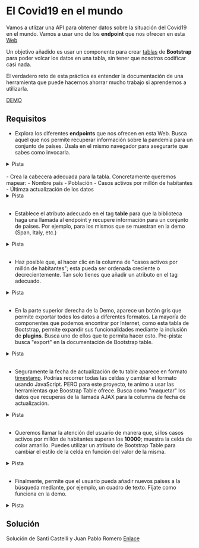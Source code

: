 # El Covid19 en el mundo

Vamos a utlizar una API para obtener datos sobre la situación del Covid19 en el mundo. Vamos a usar uno de los __endpoint__ que nos ofrecen en esta [Web](https://corona.lmao.ninja/docs/#/COVID-19%3A%20Worldometers)

Un objetivo añadido es usar un componente para crear [tablas](https://bootstrap-table.com/) de **Bootstrap** para poder volcar los datos en una tabla, sin tener que nosotros codificar casi nada.

El verdadero reto de esta práctica es entender la documentación de una herramienta que puede hacernos ahorrar mucho trabajo si aprendemos a utilizarla.

[DEMO](https://bootstrap-table.vercel.app/)

## Requisitos

- Explora los diferentes __endpoints__ que nos ofrecen en esta Web. Busca aquel que nos permite recuperar información sobre la pandemia para un conjunto de países. Úsala en el mismo navegador para asegurarte que sabes como invocarla.

<details>
 <summary>Pista</summary>
    Este endpoing parece adecuado. Los paises sobre los que quieres obtener los datos se añaden al final de la URL, separados por comas (https://corona.lmao.ninja/docs/#/COVID-19%3A%20Worldometers/get_v3_covid_19_countries)
</details>
<br/>
- Crea la cabecera adecuada para la tabla. Concretamente queremos mapear: 
  - Nombre país
  - Población
  - Casos activos por millón de habitantes
  - Últimza actualización de los datos

<details>
 <summary>Pista</summary>
    Crea un **thead** con la información necesaria para cada una de las columnas: (https://www.w3schools.com/tags/tag_thead.asp)
</details>
<br/>

- Establece el atributo adecuado en el tag **table** para que la biblioteca haga una llamada al endpoint y recupere información para un conjunto de paises. Por ejemplo, para los mismos que se muestran en la demo (Span, Italy, etc.)
<details>

 <summary>Pista</summary>
    Fíjate en el atributo **data-url** y en los atributos **data-field**: (https://examples.bootstrap-table.com/#welcomes/from-url.html#view-source)
</details>
<br/>

- Haz posible que, al hacer clic en la columna de "casos activos por millón de habitantes"; esta pueda ser ordenada creciente o decrecientemente. Tan solo tienes que añadir un atributo en el tag adecuado.

<details>
 <summary>Pista</summary>
    Mira como usar el atributo **data-sortable**: (https://examples.bootstrap-table.com/index.html#column-options/sortable.html)
</details>
<br/>

- En la parte superior derecha de la Demo, aparece un botón gris que permite exportar todos los datos a diferentes formatos. La mayoría de componentes que podemos encontrar por Internet, como esta tabla de Bootstrap, permite expandir sus funcionalidades mediante la inclusión de **plugins**. Busca uno de ellos que te permita hacer esto. Pre-pista: busca "export" en la documentación de Bootstrap table.

<details>
 <summary>Pista</summary>
    Mira como usar este plugin: https://examples.bootstrap-table.com/index.html#issues/188.html#view-source
</details>
<br/>

- Seguramente la fecha de actualización de tu table aparece en formato [timestamp](https://www.w3schools.com/jsref/tryit.asp?filename=tryjsref_gettime). Podrías recorrer todas las celdas y cambiar el formato usando JavaScript. PERO para este proyecto, te animo a usar las herramientas que Boostrap Table ofrece. Busca como "maquetar" los datos que recuperas de la llamada AJAX para la columna de fecha de actualización.

<details>
<summary>Pista</summary>
    El atributo data-formatter: https://examples.bootstrap-table.com/#column-options/formatter.html
</details>
<br/>

- Queremos llamar la atención del usuario de manera que, si los casos activos por millón de habitantes superan los **10000**; muestra la celda de color amarillo. Puedes utilizar un atributo de Bootstrap Table para cambiar el estilo de la celda en función del valor de la misma.

<details>
 <summary>Pista</summary>
    Usa cellStyle: https://examples.bootstrap-table.com/index.html?bootstrap5#column-options/cell-style.html
</details>
<br/>

- Finalmente, permite que el usuario pueda añadir nuevos paises a la búsqueda mediante, por ejemplo, un cuadro de texto. Fíjate como funciona en la demo.

<details>
 <summary>Pista</summary>
    1. Guarda la URL de la llamada AJAX en una variable
    2. Añade un tag input (por ejemplo) para que el usuario pueda introducir el nombre de un país en inglés
    3. Añade un evento de manera que, al hacer clic en el botón de añadir, se actualice la variable **url** y ejecute un método de actualización de la tabla Bootstrap
    4. https://examples.bootstrap-table.com/index.html?bootstrap5#issues/409.html
</details>

## Solución

Solución de Santi Castelli y Juan Pablo Romero [Enlace](https://github.com/SantiCastelli/bootstrap-table)
